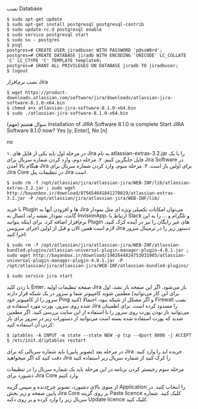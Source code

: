 نصب Database
```
$ sudo apt-get update
$ sudo apt-get install postgresql postgresql-contrib
$ sudo update-rc.d postgresql enable
$ sudo service postgresql start
$ sudo su - postgres
$ psql
postgres=# CREATE USER jiradbuser WITH PASSWORD 'p@ssW0rd';
postgres=# CREATE DATABASE jiradb WITH ENCODING 'UNICODE' LC_COLLATE 'C' LC_CTYPE 'C' TEMPLATE template0;
postgres=# GRANT ALL PRIVILEGES ON DATABASE jiradb TO jiradbuser;
$ logout
```

نصب نرم‌افزار Jira
```
$ wget https://product-downloads.atlassian.com/software/jira/downloads/atlassian-jira-software-8.1.0-x64.bin
$ chmod a+x atlassian-jira-software-8.1.0-x64.bin
$ sudo ./atlassian-jira-software-8.1.0-x64.bin
```

سوال هشتم (مهم)
Installation of JIRA Software 8.1.0 is complete
Start JIRA Software 8.1.0 now?
Yes [y, Enter], No [n]

no


۱. در مرحله اول باید یکی از فایل های Jira به نام atlassian-extras-3.2.jar را با یک فایل جایگزین کنیم.
۲. مرحله دوم،‌ وارد کردن شماره سریال برای Jira Software در هنگام بالا آمدن Jira برای اولین بار است.
۳. مرحله سوم، وارد کردن شماره سریال برای Jira Core در تنظیمات پنل Jira است.
```
$ sudo rm -f /opt/atlassian/jira/atlassian-jira/WEB-INF/lib/atlassian-extras-3.2.jar ; sudo wget http://bayanbox.ir/download/875654641841270819/atlassian-extras-3.2.jar -P /opt/atlassian/jira/atlassian-jira/WEB-INF/lib/
```

با خرید Plugin ها و افزودن آنها به Jira می‌توان امکانات تکمیلی ویژه ای مثل نمودار گانت، نمودار نقشه راه، اتصال به InvisionApp، ارتباط با Slack و تلگرام و ... را به این نرم‌افزار اضافه کرد. برای اینکه بتوانید Plugin های غیر رایگان را نیز در آینده کرک کنید، لازم است همین الان و قبل از اولین اجرای سرویس Jira دستور زیر را در ترمینال سرور اجرا کنید:

```
$ sudo rm -f /opt/atlassian/jira/atlassian-jira/WEB-INF/atlassian-bundled-plugins/atlassian-universal-plugin-manager-plugin-4.0.1.jar ; sudo wget http://bayanbox.ir/download/1902644824753031905/atlassian-universal-plugin-manager-plugin-4.0.1.jar -P /opt/atlassian/jira/atlassian-jira/WEB-INF/atlassian-bundled-plugins/

```

```
$ sudo service jira start
```

با زدن کلید Enter، صفحه تنظیمات اولیه Jira باز می‌شود. اگر این صفحه باز نشد، اول مطمین شوید کامپیوتر شما و سرور در یک شبکه قرار دارند (برای این کار می‌توانید سرور را از کامپیوتر خود Ping کنید) و اگر مشکل از شبکه نبود، احتمالا Firewall نصب شده روی سرور، پورت مورد استفاده ی Jira را مسدود کرده است. برای اطمینان می‌توانید باز بودن پورت روی سرور را با استفاده از این سایت بررسی کنید. اگر مطمین شدید که پورت استفاده شده بسته است می‌توانید از دستورات زیر در سرور برای باز کردن آن استفاده کنید:

```
$ iptables -A INPUT -m state --state NEW -p tcp --dport 8080 -j ACCEPT
$ /etc/init.d/iptables restart
```

در مرحله بعد (تصویر پایین) باید شماره سریالی که برای Jira خریده اید را وارد کنید. دقت کنید که اگر میخواهید Jira را کرک کنید از شماره سریال زیر استفاده کنید 


مرحله سوم رجیستر کردن برنامه
در این مرحله باید یک شماره سریال را در تنظیمات دشبورد برای Jira Core وارد کنیم.

از منوی بالای دشبورد، تصویر چرخ‌دنده و سپس گزینه Application را انتخاب کنید.
در پایین صفحه و زیر بخش Jira Core بر روی گزینه Paste licence کلیک کنید.
شماره سریال زیر را وارد کرده و بر روی دکنه Update licence کلیک کنید.


